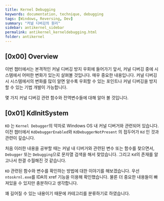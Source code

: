 ```yaml
---
title: Kernel Debugging
keywords: documentation, technique, debugging
tags: [Windows, Reversing, Dev]
summary: "커널 디버깅의 원리"
sidebar: antikernel_sidebar
permalink: antikernel_kerneldebugging.html
folder: antikernel
---
```


## [0x00] Overview

이번 챕터에서는 본격적인 커널 디버깅 방지 우회에 들어가기 앞서, 커널 디버깅 중에 시스템에서 어떠한 변화가 있는지 살펴볼 것입니다. 매우 중요한 내용입니다. 커널 디버깅 시 시스템에서의 변화를 많이 알면 알수록 우회할 수 있는 포인트나 커널 디버깅을 방지할 수 있는 기법 개발이 가능합니다.

몇 가지 커널 디버깅 관련 함수와 전역변수들에 대해 알아 볼 것입니다. 



## [0x01] KdInitSystem

`KD` 는 `Kernel Debugger`의 약자로 Windows OS 내 커널 디버거와 관련되어 있습니다. 이전 챕터에서 `KdDebuggerEnabled`와 `KdDebuggerNotPresent` 의 접두어가 `Kd` 인 것과 관련이 깊습니다.

처음 이러한 내용을 공부할 때는 커널 내 디버거와 관련된 변수 또는 함수를 찾으면서, `Debugger` 또는 `Debugging`으로 문자열 검색을 해서 찾았습니다. 그리고 `Kd`의 존재를 알고나서 한결 수월해진 것 같습니다.

`KD` 관련된 함수와 변수를 확인하는 방법에 대한 이야기를 해보겠습니다. 우선 `ntoskrnl.exe`를 IDA의 xref 기능을 이용해 확인했습니다. 물론 더 중요한 내용들이 빠져있을 수 있지만 충분하다고 생각합니다.

꽤 길어질 수 있는 내용이기 때문에 카테고리를 분류하기로 하였습니다. 

